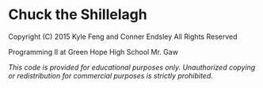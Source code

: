 # Chuck the Shillelagh

Copyright (C) 2015 Kyle Feng and Conner Endsley
All Rights Reserved

Programming II at Green Hope High School
Mr. Gaw

*This code is provided for educational purposes only. Unauthorized copying or redistribution for commercial purposes is strictly prohibited.*
